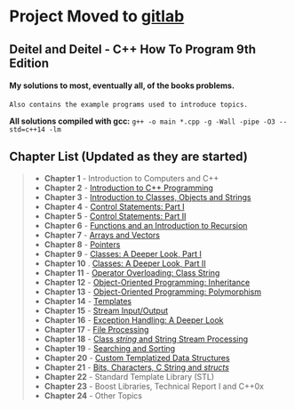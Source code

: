 # Project Moved to [gitlab](https://gitlab.com/siidney/Cpp-How-To-Program-9E)

## Deitel and Deitel - C++ How To Program 9th Edition

#### My solutions to most, eventually all, of the books problems.
    Also contains the example programs used to introduce topics.

**All solutions compiled with gcc:**  `g++ -o main *.cpp -g -Wall -pipe -O3 --std=c++14 -lm`

## Chapter List (Updated as they are started)

> - **Chapter 1** - Introduction to Computers and C++
> - **Chapter 2** - [Introduction to C++ Programming](https://gitlab.com/siidney/Cpp-How-To-Program-9E/tree/master/Chapter02)
> - **Chapter 3** - [Introduction to Classes, Objects and Strings](https://gitlab.com/siidney/Cpp-How-To-Program-9E/tree/master/Chapter03)
> - **Chapter 4** - [Control Statements: Part I](https://gitlab.com/siidney/Cpp-How-To-Program-9E/tree/master/Chapter04)
> - **Chapter 5** - [Control Statements: Part II](https://gitlab.com/siidney/Cpp-How-To-Program-9E/tree/master/Chapter05)
> - **Chapter 6** - [Functions and an Introduction to Recursion](https://gitlab.com/siidney/Cpp-How-To-Program-9E/tree/master/Chapter06)
> - **Chapter 7** - [Arrays and Vectors](https://gitlab.com/siidney/Cpp-How-To-Program-9E/tree/master/Chapter07)
> - **Chapter 8** - [Pointers](https://gitlab.com/siidney/Cpp-How-To-Program-9E/tree/master/Chapter08)
> - **Chapter 9** - [Classes: A Deeper Look, Part I](https://gitlab.com/siidney/Cpp-How-To-Program-9E/tree/master/Chapter09)
> - **Chapter 10** . [Classes: A Deeper Look, Part II](https://gitlab.com/siidney/Cpp-How-To-Program-9E/tree/master/Chapter10)
> - **Chapter 11** - [Operator Overloading: Class String](https://gitlab.com/siidney/Cpp-How-To-Program-9E/tree/master/Chapter11)
> - **Chapter 12** - [Object-Oriented Programming: Inheritance](https://gitlab.com/siidney/Cpp-How-To-Program-9E/tree/master/Chapter12)
> - **Chapter 13** - [Object-Oriented Programming: Polymorphism](https://gitlab.com/siidney/Cpp-How-To-Program-9E/tree/master/Chapter13)
> - **Chapter 14** - [Templates](https://gitlab.com/siidney/Cpp-How-To-Program-9E/tree/master/Chapter14)
> - **Chapter 15** - [Stream Input/Output](https://gitlab.com/siidney/Cpp-How-To-Program-9E/tree/master/Chapter15)
> - **Chapter 16** - [Exception Handling: A Deeper Look](https://gitlab.com/siidney/Cpp-How-To-Program-9E/tree/master/Chapter16)
> - **Chapter 17** - [File Processing](https://gitlab.com/siidney/Cpp-How-To-Program-9E/tree/master/Chapter17)
> - **Chapter 18** - [Class *string* and String Stream Processing](https://gitlab.com/siidney/Cpp-How-To-Program-9E/tree/master/Chapter18)
> - **Chapter 19** - [Searching and Sorting](https://gitlab.com/siidney/Cpp-How-To-Program-9E/tree/master/Chapter19)
> - **Chapter 20** - [Custom Templatized Data Structures](https://gitlab.com/siidney/Cpp-How-To-Program-9E/tree/master/Chapter20)
> - **Chapter 21** - [Bits, Characters, C String and *structs*](https://gitlab.com/siidney/Cpp-How-To-Program-9E/tree/master/Chapter21)
> - **Chapter 22** - Standard Template Library (STL)
> - **Chapter 23** - Boost Libraries, Technical Report I and C++0x
> - **Chapter 24** - Other Topics